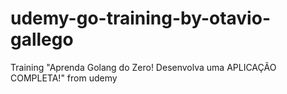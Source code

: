 # udemy-go-training-by-otavio-gallego
Training "Aprenda Golang do Zero! Desenvolva uma APLICAÇÃO COMPLETA!" from udemy
